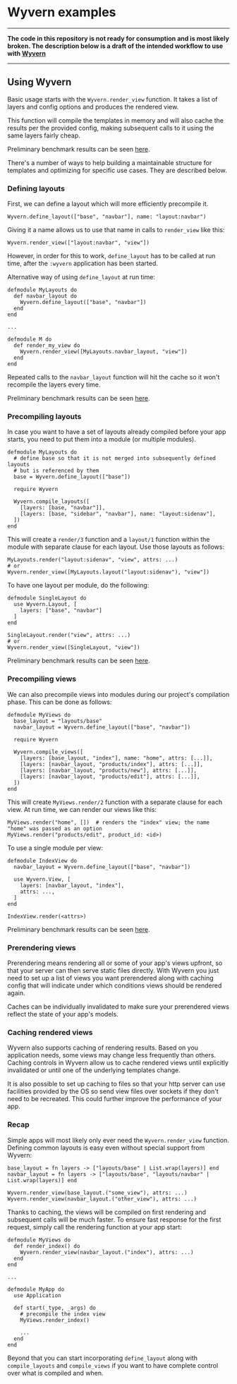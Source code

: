 # Wyvern examples

---

**The code in this repository is not ready for consumption and is most likely broken. The description below is a draft of the intended workflow to use with [Wyvern](https://github.com/alco/wyvern)**

---

## Using Wyvern

Basic usage starts with the `Wyvern.render_view` function. It takes a list of
layers and config options and produces the rendered view.

This function will compile the templates in memory and will also cache the
results per the provided config, making subsequent calls to it using the same
layers fairly cheap.

Preliminary benchmark results can be seen [here](https://github.com/alco/wyvern-examples/tree/master/apps/perf#template-sizes).

There's a number of ways to help building a maintainable structure for
templates and optimizing for specific use cases. They are described below.


### Defining layouts

First, we can define a layout which will more efficiently precompile it.

```
Wyvern.define_layout(["base", "navbar"], name: "layout:navbar")
```

Giving it a name allows us to use that name in calls to `render_view` like this:

```
Wyvern.render_view(["layout:navbar", "view"])
```

However, in order for this to work, `define_layout` has to be called at run
time, after the `:wyvern` application has been started.

Alternative way of using `define_layout` at run time:

```
defmodule MyLayouts do
  def navbar_layout do
    Wyvern.define_layout(["base", "navbar"])
  end
end

...

defmodule M do
  def render_my_view do
    Wyvern.render_view([MyLayouts.navbar_layout, "view"])
  end
end
```

Repeated calls to the `navbar_layout` function will hit the cache so it won't
recompile the layers every time.

Preliminary benchmark results can be seen [here](https://github.com/alco/wyvern-examples/tree/master/apps/perf#autocompiled-layout-vs-predefined-layout).


### Precompiling layouts

In case you want to have a set of layouts already compiled before your app
starts, you need to put them into a module (or multiple modules).

```
defmodule MyLayouts do
  # define base so that it is not merged into subsequently defined layouts
  # but is referenced by them
  base = Wyvern.define_layout(["base"])

  require Wyvern

  Wyvern.compile_layouts([
    [layers: [base, "navbar"]],
    [layers: [base, "sidebar", "navbar"], name: "layout:sidenav"],
  ])
end
```

This will create a `render/3` function and a `layout/1` function within the
module with separate clause for each layout. Use those layouts as follows:

```
MyLayouts.render("layout:sidenav", "view", attrs: ...)
# or
Wyvern.render_view([MyLayouts.layout("layout:sidenav"), "view"])
```

To have one layout per module, do the following:

```
defmodule SingleLayout do
  use Wyvern.Layout, [
    layers: ["base", "navbar"]
  ]
end

SingleLayout.render("view", attrs: ...)
# or
Wyvern.render_view([SingleLayout, "view"])
```

Preliminary benchmark results can be seen [here](https://github.com/alco/wyvern-examples/tree/master/apps/perf#precompiled-layout).


### Precompiling views

We can also precompile views into modules during our project's compilation
phase. This can be done as follows:

```
defmodule MyViews do
  base_layout = "layouts/base"
  navbar_layout = Wyvern.define_layout(["base", "navbar"])

  require Wyvern

  Wyvern.compile_views([
    [layers: [base_layout, "index"], name: "home", attrs: [...]],
    [layers: [navbar_layout, "products/index"], attrs: [...]],
    [layers: [navbar_layout, "products/new"], attrs: [...]],
    [layers: [navbar_layout, "products/edit"], attrs: [...]],
  ])
end
```

This will create `MyViews.render/2` function with a separate clause for each
view. At run time, we can render our views like this:

```
MyViews.render("home", [])  # renders the "index" view; the name "home" was passed as an option
MyViews.render("products/edit", product_id: <id>)
```

To use a single module per view:

```
defmodule IndexView do
  navbar_layout = Wyvern.define_layout(["base", "navbar"])

  use Wyvern.View, [
    layers: [navbar_layout, "index"],
    attrs: ...,
  ]
end

IndexView.render(<attrs>)
```

Preliminary benchmark results can be seen [here](https://github.com/alco/wyvern-examples/tree/master/apps/perf#compiled-views).


### Prerendering views

Prerendering means rendering all or some of your app's views upfront, so that
your server can then serve static files directly. With Wyvern you just need to
set up a list of views you want prerendered along with caching config that will
indicate under which conditions views should be rendered again.

Caches can be individually invalidated to make sure your prerendered views
reflect the state of your app's models.


### Caching rendered views

Wyvern also supports caching of rendering results. Based on you application
needs, some views may change less frequently than others. Caching controls in
Wyvern allow us to cache rendered views until explicitly invalidated or until
one of the underlying templates change.

It is also possible to set up caching to files so that your http server can use
facilities provided by the OS so send view files over sockets if they don't
need to be recreated. This could further improve the performance of your app.


### Recap

Simple apps will most likely only ever need the `Wyvern.render_view` function.
Defining common layouts is easy even without special support from Wyvern:

```
base_layout = fn layers -> ["layouts/base" | List.wrap(layers)] end
navbar_layout = fn layers -> ["layouts/base", "layouts/navbar" | List.wrap(layers)] end

Wyvern.render_view(base_layout.("some_view"), attrs: ...)
Wyvern.render_view(navbar_layout.("other_view"), attrs: ...)
```

Thanks to caching, the views will be compiled on first rendering and subsequent
calls will be much faster. To ensure fast response for the first request,
simply call the rendering function at your app start:

```
defmodule MyViews do
  def render_index() do
    Wyvern.render_view(navbar_layout.("index"), attrs: ...)
  end
end

...

defmodule MyApp do
  use Application

  def start(_type, _args) do
    # precompile the index view
    MyViews.render_index()

    ...
  end
end
```


Beyond that you can start incorporating `define_layout` along with
`compile_layouts` and `compile_views` if you want to have complete control over
what is compiled and when.

